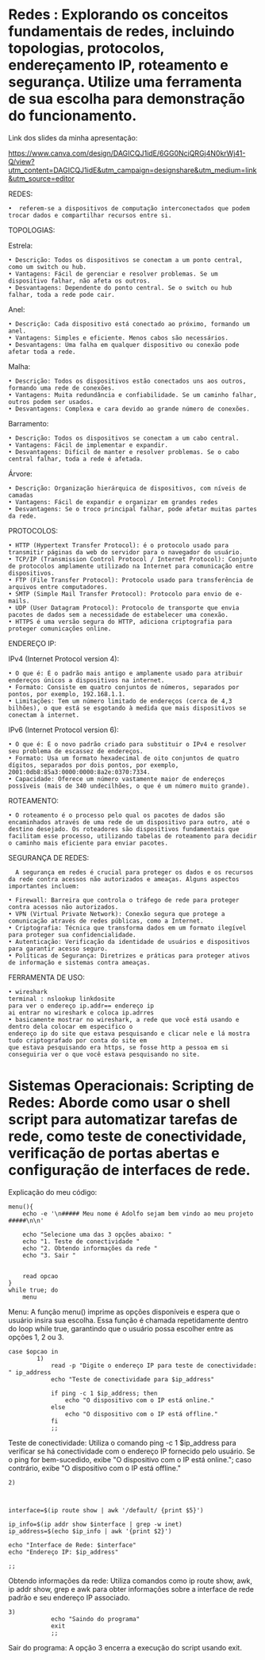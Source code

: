 # Redes : Explorando os conceitos fundamentais de redes, incluindo topologias, protocolos, endereçamento IP, roteamento e segurança. Utilize uma ferramenta de sua escolha para demonstração do funcionamento.

Link dos slides da minha apresentação:

https://www.canva.com/design/DAGICQJ1idE/6GG0NciQRGj4N0krWj41-Q/view?utm_content=DAGICQJ1idE&utm_campaign=designshare&utm_medium=link&utm_source=editor


 REDES:
   
    •  referem-se a dispositivos de computação interconectados que podem trocar dados e compartilhar recursos entre si.


 TOPOLOGIAS:

 Estrela:
    
    • Descrição: Todos os dispositivos se conectam a um ponto central, como um switch ou hub.
    • Vantagens: Fácil de gerenciar e resolver problemas. Se um dispositivo falhar, não afeta os outros.
    • Desvantagens: Dependente do ponto central. Se o switch ou hub falhar, toda a rede pode cair.
    
  Anel:

    • Descrição: Cada dispositivo está conectado ao próximo, formando um anel.
    • Vantagens: Simples e eficiente. Menos cabos são necessários.
    • Desvantagens: Uma falha em qualquer dispositivo ou conexão pode afetar toda a rede.
    
  Malha:

    • Descrição: Todos os dispositivos estão conectados uns aos outros, formando uma rede de conexões.
    • Vantagens: Muita redundância e confiabilidade. Se um caminho falhar, outros podem ser usados.
    • Desvantagens: Complexa e cara devido ao grande número de conexões.
    
 Barramento:

    • Descrição: Todos os dispositivos se conectam a um cabo central.
    • Vantagens: Fácil de implementar e expandir.
    • Desvantagens: Difícil de manter e resolver problemas. Se o cabo central falhar, toda a rede é afetada.
    
 Árvore:

    • Descrição: Organização hierárquica de dispositivos, com níveis de camadas
    • Vantagens: Fácil de expandir e organizar em grandes redes
    • Desvantagens: Se o troco principal falhar, pode afetar muitas partes da rede.
 PROTOCOLOS:

    • HTTP (Hypertext Transfer Protocol): é o protocolo usado para transmitir páginas da web do servidor para o navegador do usuário.
    • TCP/IP (Transmission Control Protocol / Internet Protocol): Conjunto de protocolos amplamente utilizado na Internet para comunicação entre dispositivos.
    • FTP (File Transfer Protocol): Protocolo usado para transferência de arquivos entre computadores.
    • SMTP (Simple Mail Transfer Protocol): Protocolo para envio de e-mails.
    • UDP (User Datagram Protocol): Protocolo de transporte que envia pacotes de dados sem a necessidade de estabelecer uma conexão.
    • HTTPS é uma versão segura do HTTP, adiciona criptografia para proteger comunicações online.

  ENDEREÇO IP:

  IPv4 (Internet Protocol version 4):
  
    • O que é: É o padrão mais antigo e amplamente usado para atribuir endereços únicos a dispositivos na internet.
    • Formato: Consiste em quatro conjuntos de números, separados por pontos, por exemplo, 192.168.1.1.
    • Limitações: Tem um número limitado de endereços (cerca de 4,3 bilhões), o que está se esgotando à medida que mais dispositivos se conectam à internet.
  
  IPv6 (Internet Protocol version 6):

    • O que é: É o novo padrão criado para substituir o IPv4 e resolver seu problema de escassez de endereços.
    • Formato: Usa um formato hexadecimal de oito conjuntos de quatro dígitos, separados por dois pontos, por exemplo, 2001:0db8:85a3:0000:0000:8a2e:0370:7334.
    • Capacidade: Oferece um número vastamente maior de endereços possíveis (mais de 340 undecilhões, o que é um número muito grande).

 ROTEAMENTO:
  
    • O roteamento é o processo pelo qual os pacotes de dados são encaminhados através de uma rede de um dispositivo para outro, até o destino desejado. Os roteadores são dispositivos fundamentais que facilitam esse processo, utilizando tabelas de roteamento para decidir o caminho mais eficiente para enviar pacotes.

  SEGURANÇA DE REDES:
  
      A segurança em redes é crucial para proteger os dados e os recursos da rede contra acessos não autorizados e ameaças. Alguns aspectos importantes incluem:
      
    • Firewall: Barreira que controla o tráfego de rede para proteger contra acessos não autorizados.
    • VPN (Virtual Private Network): Conexão segura que protege a comunicação através de redes públicas, como a Internet.
    • Criptografia: Técnica que transforma dados em um formato ilegível para proteger sua confidencialidade.
    • Autenticação: Verificação da identidade de usuários e dispositivos para garantir acesso seguro.
    • Políticas de Segurança: Diretrizes e práticas para proteger ativos de informação e sistemas contra ameaças.

  FERRAMENTA DE USO:
  
    • wireshark
    terminal : nslookup linkdosite
    para ver o endereço ip.addr== endereço ip
    ai entrar no wireshark e coloca ip.adrres
    • basicamente mostrar no wireshark, a rede que você está usando e dentro dela colocar em especifico o
    endereço ip do site que estava pesquisando e clicar nele e lá mostra tudo criptografado por conta do site em
    que estava pesquisando era https, se fosse http a pessoa em si conseguiria ver o que você estava pesquisando no site.
    

# Sistemas Operacionais: Scripting de Redes: Aborde como usar o shell script para automatizar tarefas de rede, como teste de conectividade, verificação de portas abertas e configuração de interfaces de rede.

Explicação do meu código:
```
menu(){
    echo -e '\n##### Meu nome é Adolfo sejam bem vindo ao meu projeto #####\n\n'
    
    echo "Selecione uma das 3 opções abaixo: "
    echo "1. Teste de conectividade "
    echo "2. Obtendo informações da rede "
    echo "3. Sair "
   
    
    read opcao 
}
while true; do
    menu
```
Menu: A função menu() imprime as opções disponíveis e espera que o usuário insira sua escolha. Essa função é chamada repetidamente dentro do loop while true, garantindo que o usuário possa escolher entre as opções 1, 2 ou 3.

```
case $opcao in 
        1)
            read -p "Digite o endereço IP para teste de conectividade: " ip_address
            echo "Teste de conectividade para $ip_address"

            if ping -c 1 $ip_address; then
                echo "O dispositivo com o IP está online."
            else
                echo "O dispositivo com o IP está offline."
            fi
            ;;
```
Teste de conectividade: Utiliza o comando ping -c 1 $ip_address para verificar se há conectividade com o endereço IP fornecido pelo usuário. Se o ping for bem-sucedido, exibe "O dispositivo com o IP está online."; caso contrário, exibe "O dispositivo com o IP está offline."

```
2)



interface=$(ip route show | awk '/default/ {print $5}')

ip_info=$(ip addr show $interface | grep -w inet)
ip_address=$(echo $ip_info | awk '{print $2}')

echo "Interface de Rede: $interface"
echo "Endereço IP: $ip_address"

;;
```
Obtendo informações da rede: Utiliza comandos como ip route show, awk, ip addr show, grep e awk para obter informações sobre a interface de rede padrão e seu endereço IP associado.

```
3) 
            echo "Saindo do programa"
            exit
            ;;
```
Sair do programa: A opção 3 encerra a execução do script usando exit.





    
    
      
